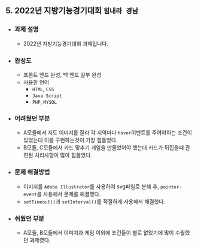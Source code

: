 ## 5. 2022년 지방기능경기대회 `힘내라 경남`
  + ### 과제 설명
    + 2022년 지방기능경기대회 과제입니다.
  + ### 완성도
    + 프론트 엔드 완성, 백 엔드 일부 완성
    + 사용한 언어
      + `HTML`, `CSS`
      + `Java Script`
      + `PHP`, `MYSQL`
  + ### 어려웠던 부분
    + A모듈에서 지도 이미지를 잘라 각 지역마다 `hover`이벤트를 주어야하는 조건이 있었는대 이를 구현하는것이 가장 힘들었다.
    + B모듈, C모듈에서 카드 맞추기 게임을 만들었어야 했는대 카드가 뒤집을때 관련된 처리사항이 많아 힘들었다.
  + ### 문제 해결방법
    + 이미지를 `Adobe Illustrator`를 사용하여 svg파일로 분해 후, `pointer-event`를 사용해서 문제를 해결했다.
    + `setTimeout()`과 `setInterval()`를 적절하게 사용해서 해결했다.
  + ### 쉬웠던 부분
    + A모듈, B모듈에서 이미지과 게임 이외에 조건들이 별로 없었기에 많이 수월했던 과제였다.